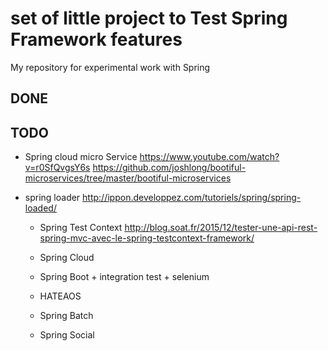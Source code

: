 # set of little project to Test Spring Framework features 

My repository for experimental work with Spring

## DONE


## TODO 

* Spring cloud micro Service
https://www.youtube.com/watch?v=r0SfQvgsY6s
https://github.com/joshlong/bootiful-microservices/tree/master/bootiful-microservices

* spring loader
http://ippon.developpez.com/tutoriels/spring/spring-loaded/
	
	* Spring Test Context
	http://blog.soat.fr/2015/12/tester-une-api-rest-spring-mvc-avec-le-spring-testcontext-framework/
	
	* Spring Cloud
	
	* Spring Boot + integration test + selenium
   
    * HATEAOS
    * Spring Batch
    * Spring Social
	
	


